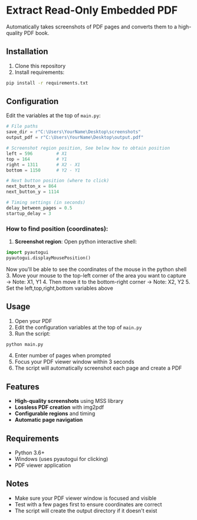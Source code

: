 # Extract Read-Only Embedded PDF

Automatically takes screenshots of PDF pages and converts them to a high-quality PDF book.

## Installation

1. Clone this repository
2. Install requirements:
```bash
pip install -r requirements.txt
```

## Configuration

Edit the variables at the top of `main.py`:

```python
# File paths
save_dir = r"C:\Users\YourName\Desktop\screenshots"
output_pdf = r"C:\Users\YourName\Desktop\output.pdf"

# Screenshot region position, See below how to obtain position
left = 596         # X1
top = 164          # Y1
right = 1311       # X2 - X1
bottom = 1150      # Y2 - Y1

# Next button position (where to click)
next_button_x = 864
next_button_y = 1114

# Timing settings (in seconds)
delay_between_pages = 0.5
startup_delay = 3
```

### How to find position (coordinates):

1. **Screenshot region**: Open python interactive shell:
```python
import pyautogui
pyautogui.displayMousePosition()
```
Now you'll be able to see the coordinates of the mouse in the python shell
3. Move your mouse to the top-left corner of the area you want to capture → Note: X1, Y1
4. Then move it to the bottom-right corner → Note: X2, Y2
5. Set the left,top,right,bottom variables above

## Usage

1. Open your PDF
2. Edit the configuration variables at the top of `main.py`
3. Run the script:
```bash
python main.py
```
4. Enter number of pages when prompted
5. Focus your PDF viewer window within 3 seconds
6. The script will automatically screenshot each page and create a PDF

## Features

- **High-quality screenshots** using MSS library
- **Lossless PDF creation** with img2pdf
- **Configurable regions** and timing
- **Automatic page navigation**

## Requirements

- Python 3.6+
- Windows (uses pyautogui for clicking)
- PDF viewer application

## Notes

- Make sure your PDF viewer window is focused and visible
- Test with a few pages first to ensure coordinates are correct
- The script will create the output directory if it doesn't exist
